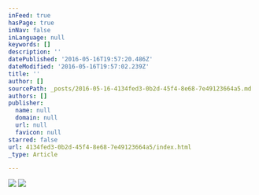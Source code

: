 ```yaml
---
inFeed: true
hasPage: true
inNav: false
inLanguage: null
keywords: []
description: ''
datePublished: '2016-05-16T19:57:20.486Z'
dateModified: '2016-05-16T19:57:02.239Z'
title: ''
author: []
sourcePath: _posts/2016-05-16-4134fed3-0b2d-45f4-8e68-7e49123664a5.md
authors: []
publisher:
  name: null
  domain: null
  url: null
  favicon: null
starred: false
url: 4134fed3-0b2d-45f4-8e68-7e49123664a5/index.html
_type: Article

---
```

![](https://the-grid-user-content.s3-us-west-2.amazonaws.com/68bdfd09-a23c-43b8-a53c-737ec4b34b3c.jpg)
![](https://the-grid-user-content.s3-us-west-2.amazonaws.com/d2d6c570-dd67-49f1-8248-5c6998bbd105.jpg)